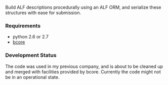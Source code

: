 Build ALF descriptions procedurally using an ALF ORM, and serialize these structures with ease for submission.


### Requirements

* python 2.6 or 2.7
* [bcore](https://github.com/Byron/bcore)

### Development Status

The code was used in my previous company, and is about to be cleaned up and merged with facilities provided by bcore. Currently the code might not be in an operational state.
